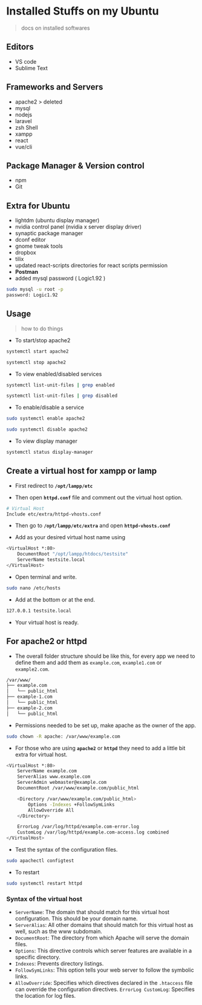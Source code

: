 # Installed Stuffs on my Ubuntu

> docs on installed softwares

## Editors

- VS code
- Sublime Text

## Frameworks and Servers

- apache2 > deleted
- mysql
- nodejs
- laravel
- zsh Shell
- xampp
- react
- vue/cli

## Package Manager & Version control

- npm
- Git

## Extra for Ubuntu

- lightdm (ubuntu display manager)
- nvidia control panel (nvidia x server display driver)
- synaptic package manager
- dconf editor
- gnome tweak tools
- dropbox
- tilix
- updated react-scripts directories for react scripts permission
- **Postman**
- added mysql password ( Logic1.92 )

```bash
sudo mysql -u root -p
password: Logic1.92
```

## Usage

> how to do things

- To start/stop apache2

```bash
systemctl start apache2

systemctl stop apache2
```

- To view enabled/disabled services

```bash
systemctl list-unit-files | grep enabled

systemctl list-unit-files | grep disabled
```

- To enable/disable a service

```bash
sudo systemctl enable apache2

sudo systemctl disable apache2
```

- To view display manager

```bash
systemctl status display-manager
```

## Create a virtual host for xampp or lamp

- First redirect to **`/opt/lampp/etc`**

- Then open **`httpd.conf`** file and comment out the virtual host option.

```bash
# Virtual Host
Include etc/extra/httpd-vhosts.conf
```

- Then go to **`/opt/lampp/etc/extra`** and open **`httpd-vhosts.conf`**

- Add as your desired virtual host name using

```bash
<VirtualHost *:80>
	DocumentRoot "/opt/lampp/htdocs/testsite"
	ServerName testsite.local
</VirtualHost>
```

- Open terminal and write.

```bash
sudo nano /etc/hosts
```

- Add at the bottom or at the end.

```bash
127.0.0.1 testsite.local
```

- Your virtual host is ready.

## For apache2 or httpd

- The overall folder structure should be like this, for every app we need to define them and add them as `example.com`, `example1.com` or `example2.com`.

```bash
/var/www/
├── example.com
│   └── public_html
├── example-1.com
│   └── public_html
├── example-2.com
│   └── public_html
```

- Permissions needed to be set up, make apache as the owner of the app.

```bash
sudo chown -R apache: /var/www/example.com
```

- For those who are using **`apache2`** or **`httpd`** they need to add a little bit extra for virtual host.

```bash
<VirtualHost *:80>
    ServerName example.com
    ServerAlias www.example.com
    ServerAdmin webmaster@example.com
    DocumentRoot /var/www/example.com/public_html

    <Directory /var/www/example.com/public_html>
        Options -Indexes +FollowSymLinks
        AllowOverride All
    </Directory>

    ErrorLog /var/log/httpd/example.com-error.log
    CustomLog /var/log/httpd/example.com-access.log combined
</VirtualHost>
```

- Test the syntax of the configuration files.

```bash
sudo apachectl configtest
```

- To restart

```bash
sudo systemctl restart httpd
```

### Syntax of the virtual host

- `ServerName`: The domain that should match for this virtual host configuration. This should be your domain name.
- `ServerAlias`: All other domains that should match for this virtual host as well, such as the www subdomain.
- `DocumentRoot`: The directory from which Apache will serve the domain files.
- `Options`: This directive controls which server features are available in a specific directory.
- `Indexes`: Prevents directory listings.
- `FollowSymLinks`: This option tells your web server to follow the symbolic links.
- `AllowOverride`: Specifies which directives declared in the `.htaccess` file can override the configuration directives.
  `ErrorLog CustomLog`: Specifies the location for log files.
